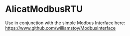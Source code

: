 # AlicatModbusRTU

Use in conjunction with the simple Modbus Interface here: https://www.github.com/williamstoy/ModbusInterface
